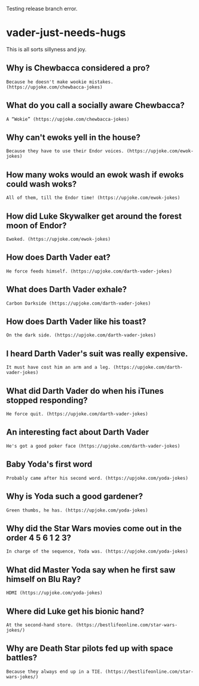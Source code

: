 Testing release branch error.

# vader-just-needs-hugs

This is all sorts sillyness and joy.

## Why is Chewbacca considered a pro?
    Because he doesn't make wookie mistakes. (https://upjoke.com/chewbacca-jokes)

## What do you call a socially aware Chewbacca?
    A “Wokie” (https://upjoke.com/chewbacca-jokes)

## Why can't ewoks yell in the house?
    Because they have to use their Endor voices. (https://upjoke.com/ewok-jokes)
    
## How many woks would an ewok wash if ewoks could wash woks?
    All of them, till the Endor time! (https://upjoke.com/ewok-jokes)

## How did Luke Skywalker get around the forest moon of Endor?
    Ewoked. (https://upjoke.com/ewok-jokes)

## How does Darth Vader eat?
    He force feeds himself. (https://upjoke.com/darth-vader-jokes)
    
## What does Darth Vader exhale?
    Carbon Darkside (https://upjoke.com/darth-vader-jokes)

## How does Darth Vader like his toast?
    On the dark side. (https://upjoke.com/darth-vader-jokes)
    
## I heard Darth Vader's suit was really expensive.
    It must have cost him an arm and a leg. (https://upjoke.com/darth-vader-jokes)
    
## What did Darth Vader do when his iTunes stopped responding?
    He force quit. (https://upjoke.com/darth-vader-jokes)
    
## An interesting fact about Darth Vader
    He's got a good poker face (https://upjoke.com/darth-vader-jokes)
    
## Baby Yoda's first word
    Probably came after his second word. (https://upjoke.com/yoda-jokes)
    
## Why is Yoda such a good gardener?
    Green thumbs, he has. (https://upjoke.com/yoda-jokes)
    
## Why did the Star Wars movies come out in the order 4 5 6 1 2 3?
    In charge of the sequence, Yoda was. (https://upjoke.com/yoda-jokes)
    
## What did Master Yoda say when he first saw himself on Blu Ray?
    HDMI (https://upjoke.com/yoda-jokes)
    
## Where did Luke get his bionic hand?
    At the second-hand store. (https://bestlifeonline.com/star-wars-jokes/)
    
## Why are Death Star pilots fed up with space battles?
    Because they always end up in a TIE. (https://bestlifeonline.com/star-wars-jokes/)
